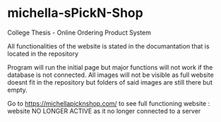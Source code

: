 # michella-sPickN-Shop
College Thesis - Online Ordering Product System

All functionalities of the website is stated in the documantation that is located in the repository

Program will run the initial page but major functions will not work if the database is not connected.
All images will not be visible as full website doesnt fit in the repository but folders of said images are still there but empty.

Go to https://michellapicknshop.com/ to see full functioning website : website NO LONGER ACTIVE as it no longer connected to a server
